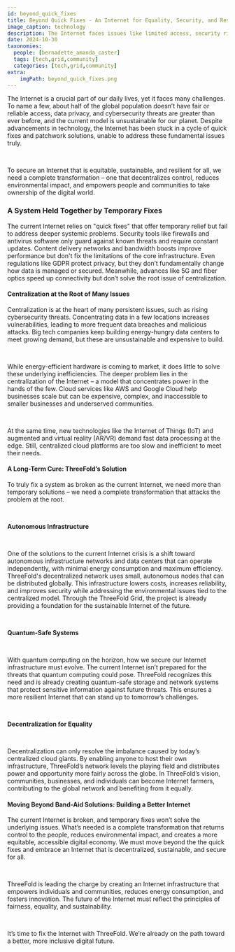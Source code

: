 ```yaml
---
id: beyond_quick_fixes
title: Beyond Quick Fixes - An Internet for Equality, Security, and Resilience
image_caption: technology
description: The Internet faces issues like limited access, security risks, and high energy use. We need real change with decentralized, secure systems that empower communities and create a fairer digital world.
date: 2024-10-30
taxonomies:
  people: [bernadette_amanda_caster]
  tags: [tech,grid,community]
  categories: [tech,grid,community]
extra:
    imgPath: beyond_quick_fixes.png
---
```


The Internet is a crucial part of our daily lives, yet it faces many challenges. To name a few, about half of the global population doesn’t have fair or reliable access, data privacy, and cybersecurity threats are greater than ever before, and the current model is unsustainable for our planet. Despite advancements in technology, the Internet has been stuck in a cycle of quick fixes and patchwork solutions, unable to address these fundamental issues truly.

<br/>

To secure an Internet that is equitable, sustainable, and resilient for all, we need a complete transformation – one that decentralizes control, reduces environmental impact, and empowers people and communities to take ownership of the digital world.
### A System Held Together by Temporary Fixes
The current Internet relies on "quick fixes" that offer temporary relief but fail to address deeper systemic problems. Security tools like firewalls and antivirus software only guard against known threats and require constant updates. Content delivery networks and bandwidth boosts improve performance but don't fix the limitations of the core infrastructure. Even regulations like GDPR protect privacy, but they don’t fundamentally change how data is managed or secured. Meanwhile, advances like 5G and fiber optics speed up connectivity but don’t solve the root issue of centralization.
#### Centralization at the Root of Many Issues
Centralization is at the heart of many persistent issues, such as rising cybersecurity threats. Concentrating data in a few locations increases vulnerabilities, leading to more frequent data breaches and malicious attacks. Big tech companies keep building energy-hungry data centers to meet growing demand, but these are unsustainable and expensive to build.

<br/>

While energy-efficient hardware is coming to market, it does little to solve these underlying inefficiencies. The deeper problem lies in the centralization of the Internet – a model that concentrates power in the hands of the few. Cloud services like AWS and Google Cloud help businesses scale but can be expensive, complex, and inaccessible to smaller businesses and underserved communities.

<br/>

At the same time, new technologies like the Internet of Things (IoT) and augmented and virtual reality (AR/VR) demand fast data processing at the edge. Still, centralized cloud platforms are too slow and inefficient to meet their needs.
#### A Long-Term Cure: ThreeFold’s Solution
To truly fix a system as broken as the current Internet, we need more than temporary solutions – we need a complete transformation that attacks the problem at the root.

<br/>

**Autonomous Infrastructure**

<br/>

One of the solutions to the current Internet crisis is a shift toward autonomous infrastructure networks and data centers that can operate independently, with minimal energy consumption and maximum efficiency. ThreeFold's decentralized network uses small, autonomous nodes that can be distributed globally. This infrastructure lowers costs, increases reliability, and improves security while addressing the environmental issues tied to the centralized model. Through the ThreeFold Grid, the project is already providing a foundation for the sustainable Internet of the future.

<br/>

**Quantum-Safe Systems**

<br/>

With quantum computing on the horizon, how we secure our Internet infrastructure must evolve. The current Internet isn’t prepared for the threats that quantum computing could pose. ThreeFold recognizes this need and is already creating quantum-safe storage and network systems that protect sensitive information against future threats. This ensures a more resilient Internet that can stand up to tomorrow’s challenges.

<br/>

**Decentralization for Equality**

<br/>

Decentralization can only resolve the imbalance caused by today’s centralized cloud giants. By enabling anyone to host their own infrastructure, ThreeFold’s network levels the playing field and distributes power and opportunity more fairly across the globe. In ThreeFold’s vision, communities, businesses, and individuals can become Internet farmers, contributing to the global network and benefiting from it equally.
#### Moving Beyond Band-Aid Solutions: Building a Better Internet
The current Internet is broken, and temporary fixes won’t solve the underlying issues. What’s needed is a complete transformation that returns control to the people, reduces environmental impact, and creates a more equitable, accessible digital economy. We must move beyond the the quick fixes and embrace an Internet that is decentralized, sustainable, and secure for all.

<br/>

ThreeFold is leading the charge by creating an Internet infrastructure that empowers individuals and communities, reduces energy consumption, and fosters innovation. The future of the Internet must reflect the principles of fairness, equality, and sustainability.

<br/>

It’s time to fix the Internet with ThreeFold. We’re already on the path toward a better, more inclusive digital future.

